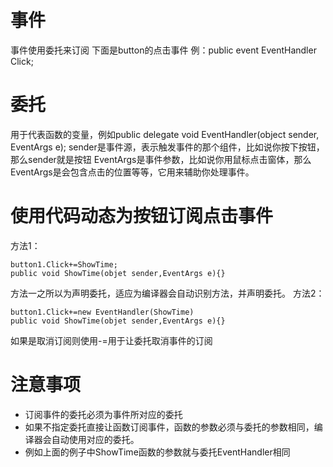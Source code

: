 # 事件
事件使用委托来订阅 下面是button的点击事件
例：public event EventHandler Click;
# 委托
用于代表函数的变量，例如public delegate void EventHandler(object sender, EventArgs e);
sender是事件源，表示触发事件的那个组件，比如说你按下按钮，那么sender就是按钮
EventArgs是事件参数，比如说你用鼠标点击窗体，那么EventArgs是会包含点击的位置等等，它用来辅助你处理事件。
# 使用代码动态为按钮订阅点击事件
方法1：
```Csharp
button1.Click+=ShowTime;
public void ShowTime(objet sender,EventArgs e){}
```
方法一之所以为声明委托，适应为编译器会自动识别方法，并声明委托。
方法2：
```Csharp
button1.Click+=new EventHandler(ShowTime)
public void ShowTime(objet sender,EventArgs e){}
```
如果是取消订阅则使用-=用于让委托取消事件的订阅
# 注意事项
* 订阅事件的委托必须为事件所对应的委托
* 如果不指定委托直接让函数订阅事件，函数的参数必须与委托的参数相同，编译器会自动使用对应的委托。
* 例如上面的例子中ShowTime函数的参数就与委托EventHandler相同